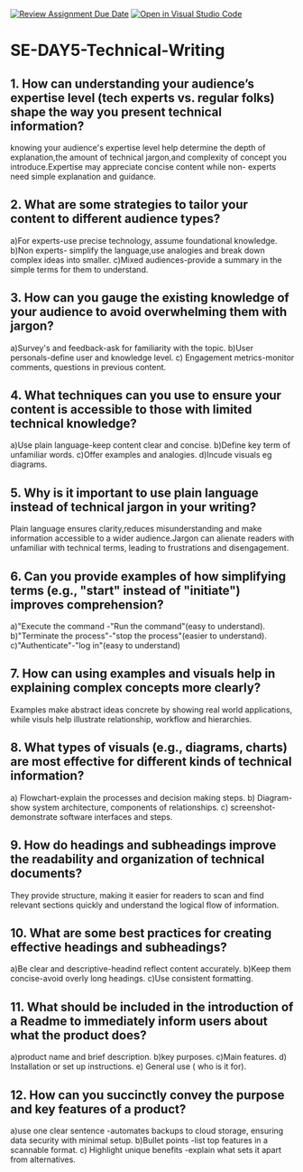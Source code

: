 [![Review Assignment Due Date](https://classroom.github.com/assets/deadline-readme-button-22041afd0340ce965d47ae6ef1cefeee28c7c493a6346c4f15d667ab976d596c.svg)](https://classroom.github.com/a/zsAR-pyY)
[![Open in Visual Studio Code](https://classroom.github.com/assets/open-in-vscode-2e0aaae1b6195c2367325f4f02e2d04e9abb55f0b24a779b69b11b9e10269abc.svg)](https://classroom.github.com/online_ide?assignment_repo_id=18459408&assignment_repo_type=AssignmentRepo)
# SE-DAY5-Technical-Writing
## 1. How can understanding your audience’s expertise level (tech experts vs. regular folks) shape the way you present technical information?
knowing your audience's expertise level help determine the depth of explanation,the amount of technical jargon,and complexity of concept you introduce.Expertise may appreciate concise content while non- experts need simple explanation and guidance.
## 2. What are some strategies to tailor your content to different audience types?
a)For experts-use precise technology, assume foundational knowledge.
b)Non experts- simplify the language,use analogies and break down complex ideas into smaller.
c)Mixed audiences-provide a summary in the simple terms for them to understand.
## 3. How can you gauge the existing knowledge of your audience to avoid overwhelming them with jargon?
a)Survey's and feedback-ask for familiarity with the topic.
b)User personals-define user and knowledge level.
c) Engagement metrics-monitor comments, questions in previous content.
## 4. What techniques can you use to ensure your content is accessible to those with limited technical knowledge?
a)Use plain language-keep content clear and concise.
b)Define key term of unfamiliar words.
c)Offer examples and analogies.
d)Incude visuals eg diagrams.
## 5. Why is it important to use plain language instead of technical jargon in your writing?
Plain language ensures clarity,reduces misunderstanding and make information accessible to a wider audience.Jargon can alienate readers with unfamiliar with technical terms, leading to frustrations and disengagement.
## 6. Can you provide examples of how simplifying terms (e.g., "start" instead of "initiate") improves comprehension?
a)"Execute the command -"Run the command"(easy to understand).
b)"Terminate the process"-"stop the process"(easier to understand).
c)"Authenticate"-"log in"(easy to understand)
## 7. How can using examples and visuals help in explaining complex concepts more clearly?
Examples make abstract ideas concrete by showing real world applications, while visuls help illustrate relationship, workflow and hierarchies.
## 8. What types of visuals (e.g., diagrams, charts) are most effective for different kinds of technical information?
a) Flowchart-explain the processes and decision making steps.
b) Diagram-show system architecture, components of relationships.
c) screenshot-demonstrate software interfaces and steps.
## 9. How do headings and subheadings improve the readability and organization of technical documents?
They provide structure, making it easier for readers to scan and find relevant sections quickly and understand the logical flow of information.
## 10. What are some best practices for creating effective headings and subheadings?
a)Be clear and descriptive-headind reflect content accurately.
b)Keep them concise-avoid overly long headings.
c)Use consistent formatting.
## 11. What should be included in the introduction of a Readme to immediately inform users about what the product does?
a)product name and brief description.
b)key purposes.
c)Main features.
d) Installation or set up instructions.
e) General use ( who is it for).
## 12. How can you succinctly convey the purpose and key features of a product?
a)use one clear sentence -automates backups to cloud storage, ensuring data security with minimal setup.
b)Bullet points -list top features in a scannable format.
c) Highlight unique benefits -explain what sets it apart from alternatives.
